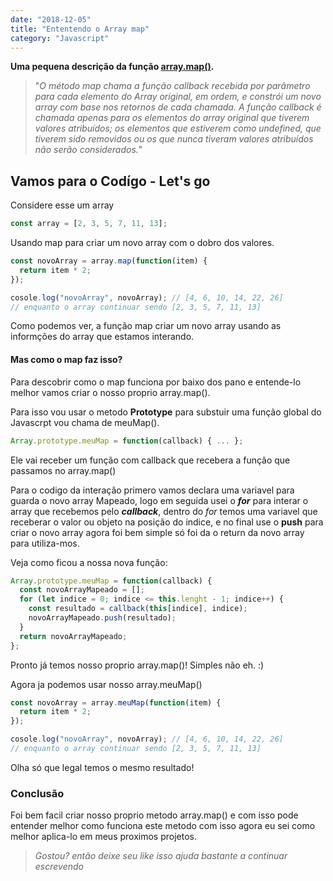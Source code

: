 ```yaml
---
date: "2018-12-05"
title: "Ententendo o Array map"
category: "Javascript"
---
```


**Uma pequena descrição da função [array.map()](https://developer.mozilla.org/pt-BR/docs/Web/JavaScript/Reference/Global_Objects/Array/map).**

> "_O método map chama a função callback recebida por parâmetro para cada elemento do Array original, em ordem, e constrói um novo array com base nos retornos de cada chamada. A função callback é chamada apenas para os elementos do array original que tiverem valores atribuídos; os elementos que estiverem como undefined, que tiverem sido removidos ou os que nunca tiveram valores atribuídos não serão considerados._"

## Vamos para o Codígo - Let's go

Considere esse um array

```js
const array = [2, 3, 5, 7, 11, 13];
```

Usando map para criar um novo array com o dobro dos valores.

```js
const novoArray = array.map(function(item) {
  return item * 2;
});

cosole.log("novoArray", novoArray); // [4, 6, 10, 14, 22, 26]
// enquanto o array continuar sendo [2, 3, 5, 7, 11, 13]
```

Como podemos ver, a função map criar um novo array usando as informções do array que estamos interando.

#### Mas como o map faz isso?

Para descobrir como o map funciona por baixo dos pano e entende-lo melhor vamos criar o nosso proprio array.map().

Para isso vou usar o metodo **Prototype** para substuir uma função global do Javascrpt vou chama de meuMap().

```js
Array.prototype.meuMap = function(callback) { ... };
```

Ele vai receber um função com callback que recebera a função que passamos no array.map()

Para o codigo da interação primero vamos declara uma variavel para guarda o novo array Mapeado, logo em seguida usei o **_for_** para interar o array que recebemos pelo **_callback_**, dentro do _for_ temos uma variavel que receberar o valor ou objeto na posição do indice, e no final use o **push** para criar o novo array agora foi bem simple só foi da o return da novo array para utiliza-mos.

Veja como ficou a nossa nova função:

```js
Array.prototype.meuMap = function(callback) {
  const novoArrayMapeado = [];
  for (let indice = 0; indice <= this.lenght - 1; indice++) {
    const resultado = callback(this[indice], indice);
    novoArrayMapeado.push(resultado);
  }
  return novoArrayMapeado;
};
```

Pronto já temos nosso proprio array.map()! Simples não eh. :)

Agora ja podemos usar nosso array.meuMap()

```js
const novoArray = array.meuMap(function(item) {
  return item * 2;
});

cosole.log("novoArray", novoArray); // [4, 6, 10, 14, 22, 26]
// enquanto o array continuar sendo [2, 3, 5, 7, 11, 13]
```

Olha só que legal temos o mesmo resultado!

### Conclusão

Foi bem facil criar nosso proprio metodo array.map() e com isso pode entender melhor como funciona este metodo com isso agora eu sei como melhor aplica-lo em meus proximos projetos.

> _Gostou? então deixe seu like isso ajuda bastante a continuar escrevendo_
